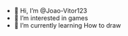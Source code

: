 - 👋 Hi, I’m @Joao-Vitor123
- 👀 I’m interested in games
- 🌱 I’m currently learning How to draw

<!---
Joao-Vitor123/Joao-Vitor123 is a ✨ special ✨ repository because its `README.md` (this file) appears on your GitHub profile.
You can click the Preview link to take a look at your changes.
--->
